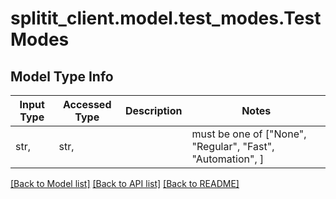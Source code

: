 # splitit_client.model.test_modes.TestModes

## Model Type Info
Input Type | Accessed Type | Description | Notes
------------ | ------------- | ------------- | -------------
str,  | str,  |  | must be one of ["None", "Regular", "Fast", "Automation", ] 

[[Back to Model list]](../../README.md#documentation-for-models) [[Back to API list]](../../README.md#documentation-for-api-endpoints) [[Back to README]](../../README.md)

